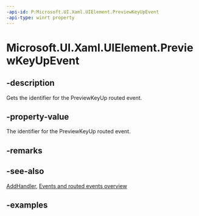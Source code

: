 ```yaml
---
-api-id: P:Microsoft.UI.Xaml.UIElement.PreviewKeyUpEvent
-api-type: winrt property
---
```


<!-- Property syntax.
public RoutedEvent PreviewKeyUpEvent { get; }
-->

# Microsoft.UI.Xaml.UIElement.PreviewKeyUpEvent

## -description

Gets the identifier for the PreviewKeyUp routed event.

## -property-value

The identifier for the PreviewKeyUp routed event.

## -remarks

## -see-also

[AddHandler](uielement_addhandler_1350394113.md), [Events and routed events overview](/windows/uwp/xaml-platform/events-and-routed-events-overview)

## -examples

